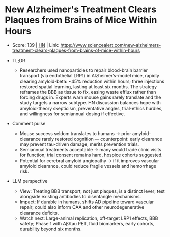 # New Alzheimer's Treatment Clears Plaques from Brains of Mice Within Hours

- Score: 139 | [HN](https://news.ycombinator.com/item?id=45600581) | Link: https://www.sciencealert.com/new-alzheimers-treatment-clears-plaques-from-brains-of-mice-within-hours

- TL;DR
  - Researchers used nanoparticles to repair blood-brain barrier transport (via endothelial LRP1) in Alzheimer’s-model mice, rapidly clearing amyloid-beta: ~45% reduction within hours; three injections restored spatial learning, lasting at least six months. The strategy reframes the BBB as tissue to fix, easing waste efflux rather than forcing drugs in. Experts warn mouse gains rarely translate and the study targets a narrow subtype. HN discussion balances hope with amyloid-theory skepticism, preventative angles, trial-ethics hurdles, and willingness for semiannual dosing if effective.

- Comment pulse
  - Mouse success seldom translates to humans → prior amyloid-clearance rarely restored cognition — counterpoint: early clearance may prevent tau-driven damage, merits prevention trials.
  - Semiannual treatments acceptable → many would trade clinic visits for function; trial consent remains hard, hospice cohorts suggested.
  - Potential for cerebral amyloid angiopathy → if it improves vascular amyloid clearance, could reduce fragile vessels and hemorrhage risk.

- LLM perspective
  - View: Treating BBB transport, not just plaques, is a distinct lever; test alongside existing antibodies to disentangle mechanisms.
  - Impact: If durable in humans, shifts AD pipeline toward vascular repair; could also inform CAA and other neurodegenerative clearance deficits.
  - Watch next: Large-animal replication, off-target LRP1 effects, BBB safety; Phase 1 with Aβ/tau PET, fluid biomarkers, early cohorts, durability beyond six months.

